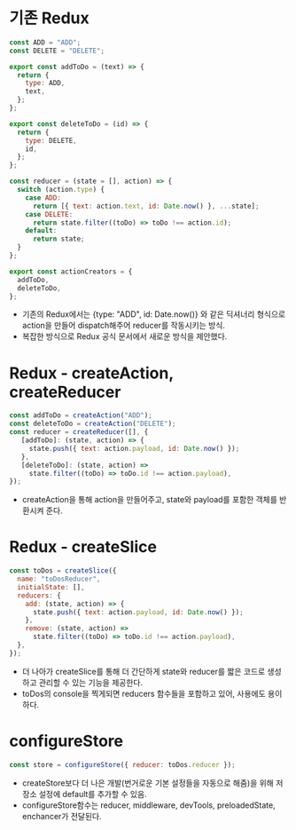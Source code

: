 # 기존 Redux
```javascript
const ADD = "ADD";
const DELETE = "DELETE";

export const addToDo = (text) => {
  return {
    type: ADD,
    text,
  };
};

export const deleteToDo = (id) => {
  return {
    type: DELETE,
    id,
  };
};

const reducer = (state = [], action) => {
  switch (action.type) {
    case ADD:
      return [{ text: action.text, id: Date.now() }, ...state];
    case DELETE:
      return state.filter((toDo) => toDo !== action.id);
    default:
      return state;
  }
};

export const actionCreators = {
  addToDo,
  deleteToDo,
};
```
- 기존의 Redux에서는 {type: "ADD", id: Date.now()} 와 같은 딕셔너리 형식으로 action을 만들어 dispatch해주어 reducer를 작동시키는 방식.
- 복잡한 방식으로 Redux 공식 문서에서 새로운 방식을 제안했다.

# Redux - createAction, createReducer
```javascript
const addToDo = createAction("ADD");
const deleteToDo = createAction("DELETE");
const reducer = createReducer([], {
   [addToDo]: (state, action) => {
     state.push({ text: action.payload, id: Date.now() });
   },
   [deleteToDo]: (state, action) =>
     state.filter((toDo) => toDo.id !== action.payload),
});
```
- createAction을 통해 action을 만들어주고, state와 payload를 포함한 객체를 반환시켜 준다.

# Redux - createSlice
```javascript
const toDos = createSlice({
  name: "toDosReducer",
  initialState: [],
  reducers: {
    add: (state, action) => {
      state.push({ text: action.payload, id: Date.now() });
    },
    remove: (state, action) =>
      state.filter((toDo) => toDo.id !== action.payload),
  },
});
```
- 더 나아가 createSlice를 통해 더 간단하게 state와 reducer를 짧은 코드로 생성하고 관리할 수 있는 기능을 제공한다.
- toDos의 console을 찍게되면 reducers 함수들을 포함하고 있어, 사용에도 용이하다.


# configureStore
```javascript
const store = configureStore({ reducer: toDos.reducer });
```
- createStore보다 더 나은 개발(번거로운 기본 설정들을 자동으로 해줌)을 위해 저장소 설정에 default를 추가할 수 있음.
- configureStore함수는 reducer, middleware, devTools, preloadedState, enchancer가 전달된다.






































